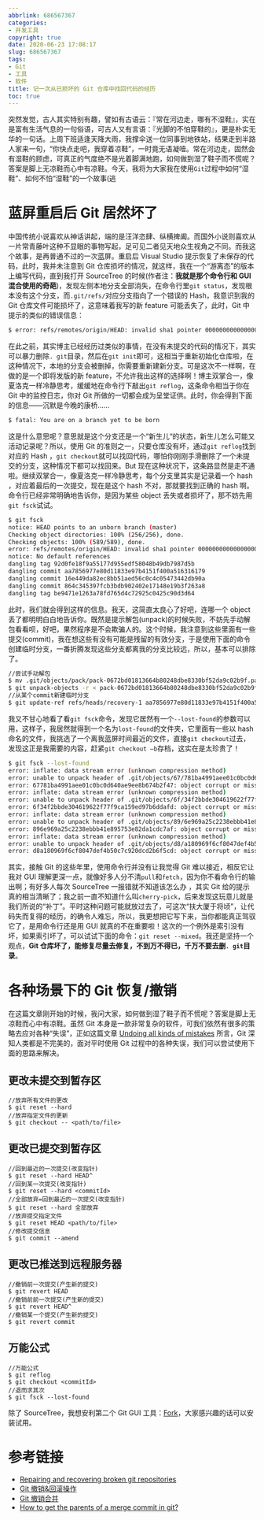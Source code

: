 ```yaml
---
abbrlink: 686567367
categories:
- 开发工具
copyright: true
date: 2020-06-23 17:08:17
slug: 686567367
tags:
- Git
- 工具
- 软件
title: 记一次从已损坏的 Git 仓库中找回代码的经历
toc: true
---
```


突然发觉，古人其实特别有趣，譬如有古语云：『常在河边走，哪有不湿鞋』，实在是富有生活气息的一句俗语，可古人又有言语：『光脚的不怕穿鞋的』，更是朴实无华的一句话。上周下班适逢天降大雨，我撑伞送一位同事到地铁站，结果走到半路人家来一句，“你快点走吧，我穿着凉鞋”，一时竟无语凝噎。常在河边走，固然会有湿鞋的顾虑，可真正的气度绝不是光着脚满地跑，如何做到湿了鞋子而不慌呢？答案是脚上无凉鞋而心中有凉鞋。今天，我将为大家我在使用`Git`过程中如何“湿鞋”、如何不怕“湿鞋”的一个故事(逃

# 蓝屏重启后 Git 居然坏了

中国传统小说喜欢从神话讲起，端的是汪洋恣肆、纵横捭阖。而国外小说则喜欢从一片常青藤叶这种不显眼的事物写起，足可见二者见天地众生视角之不同。而我这个故事，是再普通不过的一次蓝屏。重启后 Visual Studio 提示恢复了未保存的代码，此时，我并未注意到 Git 仓库损坏的情况，就这样，我在一个“游离态”的版本上编写代码，直到我打开 SourceTree 的时候(作者注：**我就是那个命令行和 GUI 混合使用的奇葩**)，发现左侧本地分支全部消失，在命令行里`git status`，发现根本没有这个分支，而`.git/refs/`对应分支指向了一个错误的 Hash，我意识到我的 Git 仓库文件可能损坏了，这意味着我写的新 feature 可能丢失了，此时，Git 中提示的类似的错误信息：
```bash
$ error: refs/remotes/origin/HEAD: invalid sha1 pointer 0000000000000000000000000000000000000000
```
在此之前，其实博主已经经历过类似的事情，在没有未提交的代码的情况下，其实可以暴力删除`. git`目录，然后在`git init`即可，这相当于重新初始化仓库啦，在这种情况下，本地的分支会被删掉，你需要重新建新分支。可是这次不一样啊，在做的是一个即将发版的新 feature，不允许我出这样的选择啊！博主双掌合一，像夏洛克一样冷静思考，缓缓地在命令行下敲出`git reflog`，这条命令相当于你在 Git 中的监控日志，你对 Git 所做的一切都会成为呈堂证供。此时，你会得到下面的信息——沉默是今晚的康桥……
```bash
$ fatal: You are on a branch yet to be born
```
这是什么意思呢？意思就是这个分支还是一个“新生儿“的状态，新生儿怎么可能又活动记录呢？所以，使用 Git 的准则之一，只要仓库没有坏，通过`git reflog`找到对应的 Hash ，`git checkout`就可以找回代码，哪怕你刚刚手滑删除了一个未提交的分支，这种情况下都可以找回来。But 现在这种状况下，这条路显然是走不通啦。继续双掌合一，像夏洛克一样冷静思考，每个分支里其实是记录着一个 hash ，对应着最后的一次提交，现在是这个 hash 不对，那就要找到正确的 hash 啊。命令行已经非常明确地告诉你，是因为某些 object 丢失或者损坏了，那不妨先用`git fsck`试试。
```bash
$ git fsck
notice: HEAD points to an unborn branch (master)
Checking object directories: 100% (256/256), done.
Checking objects: 100% (589/589), done.
error: refs/remotes/origin/HEAD: invalid sha1 pointer 0000000000000000000000000000000000000000
notice: No default references
dangling tag 92d0fe18f9a55177d955edf58048b49db7987d5b
dangling commit aa7856977e80d11833e97b4151f400a516316179
dangling commit 16e449da82ec8bb51aed56c0c4c05473442db90a
dangling commit 864c345397fcb3bdb902402e17148e19b3f263a8
dangling tag be9471e1263a78fd765d4c72925c0425c90d3d64
```
此时，我们就会得到这样的信息。我天，这简直太良心了好吧，连哪一个 object 丢了都明明白白地告诉你。既然是提示解包(unpack)的时候失败，不妨先手动解包看看呗，好吧，果然程序是不会欺骗人的。这个时候，我注意到这些里面有一些提交(commit)，我在想这些有没有可能是残留的有效分支，于是使用下面的命令创建临时分支，一番折腾发现这些分支都离我的分支比较远，所以，基本可以排除了。
```bash
//尝试手动解包
$ mv .git/objects/pack/pack-0672bd01813664b80248dbe8330bf52da9c02b9f.pack .
$ git unpack-objects -r < pack-0672bd01813664b80248dbe8330bf52da9c02b9f.pack
//从某个commit新建临时分支
$ git update-ref refs/heads/recovery-1 aa7856977e80d11833e97b4151f400a516316179
```
我又不甘心地看了看`git fsck`命令，发现它居然有一个`--lost-found`的参数可以用，这样子，我居然就得到一个名为`lost-found`的文件夹，它里面有一些以 hash 命名的文件，我挑选了一个离我蓝屏时间最近的文件，直接`git checkout`过去，发现这正是我需要的内容，赶紧`git checkout –b`存档，这实在是太珍贵了！
```bash
$ git fsck --lost-found
error: inflate: data stream error (unknown compression method)
error: unable to unpack header of .git/objects/67/781ba4991aee01c0bc0d640ae9ee8b674b2f47
error: 67781ba4991aee01c0bc0d640ae9ee8b674b2f47: object corrupt or missing: .git/objects/67/781ba4991aee01c0bc0d640ae9ee8b674b2f47
error: inflate: data stream error (unknown compression method)
error: unable to unpack header of .git/objects/6f/34f2bbde304619622f77f9ca159ed97b6ddafd
error: 6f34f2bbde304619622f77f9ca159ed97b6ddafd: object corrupt or missing: .git/objects/6f/34f2bbde304619622f77f9ca159ed97b6ddafd
error: inflate: data stream error (unknown compression method)
error: unable to unpack header of .git/objects/89/6e969a25c2238ebbb41e895753e82da1cdc7af
error: 896e969a25c2238ebbb41e895753e82da1cdc7af: object corrupt or missing: .git/objects/89/6e969a25c2238ebbb41e895753e82da1cdc7af
error: inflate: data stream error (unknown compression method)
error: unable to unpack header of .git/objects/d8/a180969f6cf8047def4b50c7c920dcd2b6f5cd
error: d8a180969f6cf8047def4b50c7c920dcd2b6f5cd: object corrupt or missing: .git/objects/d8/a180969f6cf8047def4b50c7c920dcd2b6f5cd
```
其实，接触 Git 的这些年里，使用命令行并没有让我觉得 Git 难以接近，相反它让我对 GUI 理解更深一点，就像好多人分不清`pull`和`fetch`，因为你不看命令行的输出啊；有好多人每次 SourceTree 一报错就不知道该怎么办 ，其实 Git 给的提示真的相当清晰了；我之前一直不知道什么叫`cherry-pick`，后来发现这玩意儿就是我们所说的“补丁”。平时这种问题可能就放过去了，可这次“扶大厦于将顷”，让代码失而复得的经历，的确令人难忘，所以，我更想把它写下来，当你都能真正驾驭它了，是用命令行还是用 GUI 就真的不在重要啦！这次的一个例外是索引没有坏，如果索引坏了，可以试试下面的命令：`git reset --mixed`。我还是坚持一个观点，**Git 仓库坏了，能修复尽量去修复，不到万不得已，千万不要去删`. git`目录**。

# 各种场景下的 Git 恢复/撤销

在这篇文章刚开始的时候，我问大家，如何做到湿了鞋子而不慌呢？答案是脚上无凉鞋而心中有凉鞋。虽然 Git 本身是一款非常复杂的软件，可我们依然有很多的策略去应对各种“失误”，正如这篇文章 [Undoing all kinds of mistakes](https://git.seveas.net/undoing-all-kinds-of-mistakes.html#undoing-all-kinds-of-mistakes) 所言，Git 深知人类都是不完美的，面对平时使用 Git 过程中的各种失误，我们可以尝试使用下面的思路来解决。

## 更改未提交到暂存区
```Shell
//放弃所有文件的更改
$ git reset --hard
//放弃指定文件的更新
$ git checkout -- <path/to/file>
```

## 更改已提交到暂存区
```Shell
//回到最近的一次提交(改变指针)
$ git reset --hard HEAD^
//回到某一次提交(改变指针)
$ git reset --hard <commitId>
//全部放弃=回到最近的一次提交(改变指针)
$ git reset --hard 全部放弃
//放弃提交指定文件
$ git reset HEAD <path/to/file>
//修改提交信息
$ git commit --amend
```

## 更改已推送到远程服务器
```Shell
//撤销前一次提交(产生新的提交)
$ git revert HEAD 
//撤销前前一次提交(产生新的提交) 
$ git revert HEAD^
//撤销某一个提交(产生新的提交)
$ git revert commit  
```

## 万能公式
```Shell
//万能公式
$ git reflog
$ git checkout <commitId>
//退而求其次
$ git fsck --lost-found
```

除了 SourceTree，我想安利第二个 Git GUI 工具：[Fork](https://git-fork.com/)，大家感兴趣的话可以安装试用。

# 参考链接
* [Repairing and recovering broken git repositories](https://git.seveas.net/repairing-and-recovering-broken-git-repositories.html)
* [Git 撤销&回滚操作](https://zhuanlan.zhihu.com/p/72091550?utm_source=cn.wiz.note&utm_medium=social&utm_oi=53182268964864)
* [Git 撤销合并](http://blog.psjay.com/posts/git-revert-merge-commit/)
* [How to get the parents of a merge commit in git?](https://stackoverflow.com/questions/9059335/get-parents-of-a-merge-commit-in-git)